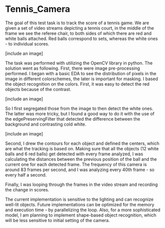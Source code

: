 # Tennis_Camera

The goal of this test task is to track the score of a tennis game. We are given a set of video streams depicting a tennis court, in the middle of the frame we see the referee chair, to both sides of which there are red and white balls attached. Red balls correspond to sets, whereas the white ones - to individual scores. 

[include an image]

The task was performed with utilizing the OpenCV library in python. 
The solution went as following. 
First, there were image pre-processing performed. I began with a basic EDA to see the distribution of pixels in the image in different colorschemes, the later is important for masking. I based the object recognition on the colors. First, it was easy to detect the red objects because of the contrast. 

[include an image]

So I first segregated those from the image to then detect the white ones. The latter was more tricky, but I found a good way to do it with the use of the edgePreservingFilter that detected the difference between the background and contrasting cold white. 

[include an image]

Second, I drew the contours for each object and defined the centers, which are what the tracking is based on. Making sure that all the objects (12 white balls and 6 red balls) get detected with every frame analyzed, I was calculating the distances between the previous position of the ball and the current one for each detected frame. The frequency of this camera is around 83 frames per second, and I was analyzing every 40th frame - so every half a second. 

Finally, I was looping through the frames in the video stream and recording the change in scores. 

The current implementation is sensitive to the lighting and can recognize well-lit objects. Future implementations can be optimized for the memory and execution time - by parallelizing the loop. Also, for a more sophisticated model, I am planning to implement shape-based object recognition, which will be less sensitive to initial setting of the camera. 

